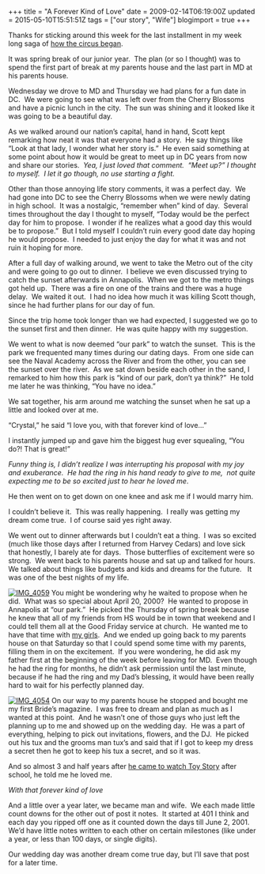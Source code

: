 +++
title = "A Forever Kind of Love"
date = 2009-02-14T06:19:00Z
updated = 2015-05-10T15:51:51Z
tags = ["our story", "Wife"]
blogimport = true 
+++

Thanks for sticking around this week for the last installment in my week long saga of [how the circus began](http://lifeatthecircus.com/2009/02/10/how-the-circus-began/).  

It was spring break of our junior year.  The plan (or so I thought) was to spend the first part of break at my parents house and the last part in MD at his parents house.  

Wednesday we drove to MD and Thursday we had plans for a fun date in DC.  We were going to see what was left over from the Cherry Blossoms and have a picnic lunch in the city.  The sun was shining and it looked like it was going to be a beautiful day.  

As we walked around our nation’s capital, hand in hand, Scott kept remarking how neat it was that everyone had a story.  He say things like  “Look at that lady, I wonder what her story is.”  He even said something at some point about how it would be great to meet up in DC years from now and share our stories.  _Yea, I just loved that comment.  “Meet up?” I thought to myself.  I let it go though, no use starting a fight._  

Other than those annoying life story comments, it was a perfect day.  We had gone into DC to see the Cherry Blossoms when we were newly dating in high school.  It was a nostalgic, “remember when” kind of day.  Several times throughout the day I thought to myself, “Today would be the perfect day for him to propose.  I wonder if he realizes what a good day this would be to propose.”  But I told myself I couldn’t ruin every good date day hoping he would propose.  I needed to just enjoy the day for what it was and not ruin it hoping for more.  

After a full day of walking around, we went to take the Metro out of the city and were going to go out to dinner.  I believe we even discussed trying to catch the sunset afterwards in Annapolis.  When we got to the metro things got held up.  There was a fire on one of the trains and there was a huge delay.  We waited it out.  I had no idea how much it was killing Scott though, since he had further plans for our day of fun.  

Since the trip home took longer than we had expected, I suggested we go to the sunset first and then dinner.  He was quite happy with my suggestion.  

We went to what is now deemed “our park” to watch the sunset.  This is the park we frequented many times during our dating days.  From one side can see the Naval Academy across the River and from the other, you can see the sunset over the river.  As we sat down beside each other in the sand, I remarked to him how this park is “kind of our park, don’t ya think?”  He told me later he was thinking, “You have no idea.”  

We sat together, his arm around me watching the sunset when he sat up a little and looked over at me.  

“Crystal,” he said “I love you, with that forever kind of love…”  

I instantly jumped up and gave him the biggest hug ever squealing, “You do?! That is great!”  

_Funny thing is, I didn’t realize I was interrupting his proposal with my joy and exuberance.  He had the ring in his hand ready to give to me,  not quite expecting me to be so excited just to hear he loved me_.  

He then went on to get down on one knee and ask me if I would marry him.  

I couldn’t believe it.  This was really happening.  I really was getting my dream come true.  I of course said yes right away.  

We went out to dinner afterwards but I couldn’t eat a thing.  I was so excited (much like those days after I returned from Harvey Cedars) and love sick that honestly, I barely ate for days.  Those butterflies of excitement were so strong.  We went back to his parents house and sat up and talked for hours.  We talked about things like budgets and kids and dreams for the future.   It was one of the best nights of my life.  

[![IMG_4059](https://latc.s3.amazonaws.com/wp-content/uploads/2009/02/img-4059-thumb.jpg "IMG_4059")](https://latc.s3.amazonaws.com/wp-content/uploads/2009/02/img-4059.jpg) You might be wondering why he waited to propose when he did.  What was so special about April 20, 2000?  He wanted to propose in Annapolis at “our park.”  He picked the Thursday of spring break because he knew that all of my friends from HS would be in town that weekend and I could tell them all at the Good Friday service at church.  He wanted me to have that time with [my girls](http://lifeatthecircus.com/2008/08/27/the-lucky-ones/).  And we ended up going back to my parents house on that Saturday so that I could spend some time with my parents, filling them in on the excitement.  If you were wondering, he did ask my father first at the beginning of the week before leaving for MD.  Even though he had the ring for months, he didn’t ask permission until the last minute, because if he had the ring and my Dad’s blessing, it would have been really hard to wait for his perfectly planned day.  

[![IMG_4054](https://latc.s3.amazonaws.com/wp-content/uploads/2009/02/img-4054-thumb.jpg "IMG_4054")](https://latc.s3.amazonaws.com/wp-content/uploads/2009/02/img-4054.jpg) On our way to my parents house he stopped and bought me my first Bride’s magazine.  I was free to dream and plan as much as I wanted at this point.  And he wasn’t one of those guys who just left the planning up to me and showed up on the wedding day.  He was a part of everything, helping to pick out invitations, flowers, and the DJ.  He picked out his tux and the grooms man tux’s and said that if I got to keep my dress a secret then he got to keep his tux a secret, and so it was.  

And so almost 3 and half years after [he came to watch Toy Story](http://lifeatthecircus.com/2009/02/11/he-likes-me/) after school, he told me he loved me.  

_With that forever kind of love_  

And a little over a year later, we became man and wife.  We each made little count downs for the other out of post it notes.  It started at 401 I think and each day you ripped off one as it counted down the days till June 2, 2001.  We’d have little notes written to each other on certain milestones (like under a year, or less than 100 days, or single digits).  

Our wedding day was another dream come true day, but I’ll save that post for a later time.
